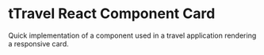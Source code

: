 # tTravel React Component Card
Quick implementation of a component used in a travel application rendering a responsive card.
